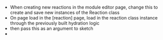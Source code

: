 - When creating new reactions in the module editor page, change this to create and save new instances of the Reaction class
- On page load in the [reaction] page, load in the reaction class instance through the previously built hydration logic
- then pass this as an argument to sketch
- 


